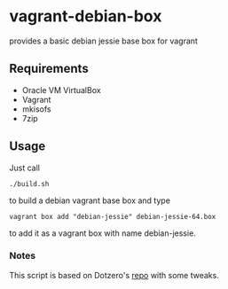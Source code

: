 # vagrant-debian-box
provides a basic debian jessie base box for vagrant

## Requirements

 * Oracle VM VirtualBox
 * Vagrant
 * mkisofs
 * 7zip

## Usage

Just call 

	./build.sh 

to build a debian vagrant base box and type

	vagrant box add "debian-jessie" debian-jessie-64.box

to add it as a vagrant box with name debian-jessie.


### Notes

This script is based on Dotzero's [repo](https://github.com/dotzero/vagrant-debian-wheezy-64) with some tweaks.
